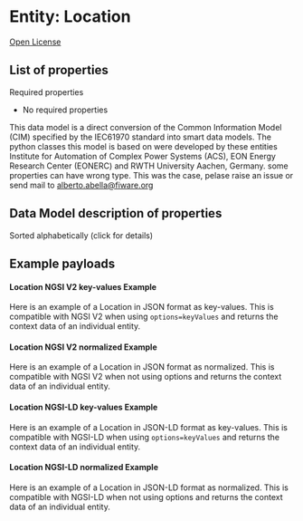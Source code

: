 Entity: Location  
================  
[Open License](https://github.com/smart-data-models//dataModel.EnergyCIM/blob/master/Location/LICENSE.md)  

## List of properties  

Required properties  
- No required properties    
This data model is a direct conversion of the Common Information Model (CIM) specified by the IEC61970 standard into smart data models. The python classes this model is based on were developed by these entities Institute for Automation of Complex Power Systems (ACS), EON Energy Research Center (EONERC) and RWTH University Aachen, Germany. some properties can have wrong type. This was the case, pelase raise an issue or send mail to alberto.abella@fiware.org  
## Data Model description of properties  
Sorted alphabetically (click for details)  
## Example payloads    
#### Location NGSI V2 key-values Example    
Here is an example of a Location in JSON format as key-values. This is compatible with NGSI V2 when  using `options=keyValues` and returns the context data of an individual entity.  
#### Location NGSI V2 normalized Example    
Here is an example of a Location in JSON format as normalized. This is compatible with NGSI V2 when not using options and returns the context data of an individual entity.  
#### Location NGSI-LD key-values Example    
Here is an example of a Location in JSON-LD format as key-values. This is compatible with NGSI-LD when  using `options=keyValues` and returns the context data of an individual entity.  
#### Location NGSI-LD normalized Example    
Here is an example of a Location in JSON-LD format as normalized. This is compatible with NGSI-LD when not using options and returns the context data of an individual entity.  
